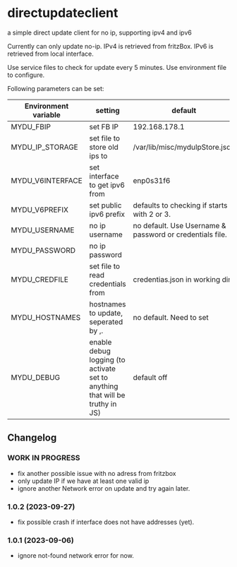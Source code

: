 # directupdateclient
a simple direct update client for no ip, supporting ipv4 and ipv6

Currently can only update no-ip.
IPv4 is retrieved from fritzBox.
IPv6 is retrieved from local interface.

Use service files to check for update every 5 minutes.
Use environment file to configure.

Following parameters can be set:

| Environment variable | setting                                                                      | default                                                  |
|----------------------|------------------------------------------------------------------------------|----------------------------------------------------------|
| MYDU_FBIP            | set FB IP                                                                    | 192.168.178.1                                            |
| MYDU_IP_STORAGE      | set file to store old ips to                                                 | /var/lib/misc/myduIpStore.json                           |
| MYDU_V6INTERFACE     | set interface to get ipv6 from                                               | enp0s31f6                                                |
| MYDU_V6PREFIX        | set public ipv6 prefix                                                       | defaults to checking if starts with 2 or 3.              |
| MYDU_USERNAME        | no ip username                                                               | no default. Use Username & password or credentials file. |
| MYDU_PASSWORD        | no ip password                                                               |                                                          |
| MYDU_CREDFILE        | set file to read credentials from                                            | credentias.json in working dir.                          |
| MYDU_HOSTNAMES       | hostnames to update, seperated by ,.                                         | no default. Need to set                                  |
| MYDU_DEBUG           | enable debug logging (to activate set to anything that will be truthy in JS) | default off                                              |

## Changelog
<!--
  Placeholder for the next version (at the beginning of the line):
  ### **WORK IN PROGRESS**
-->
### **WORK IN PROGRESS**
* fix another possible issue with no adress from fritzbox
* only update IP if we have at least one valid ip
* ignore another Network error on update and try again later.

### 1.0.2 (2023-09-27)
* fix possible crash if interface does not have addresses (yet).

### 1.0.1 (2023-09-06)
* ignore not-found network error for now.
